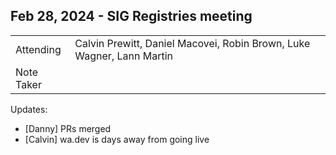 ## Feb 28, 2024 - SIG Registries meeting

|          |      | 
| -------- | -------- |
| Attending  | Calvin Prewitt, Daniel Macovei, Robin Brown, Luke Wagner, Lann Martin
| Note Taker | 

Updates:
- [Danny] PRs merged
- [Calvin] wa.dev is days away from going live
